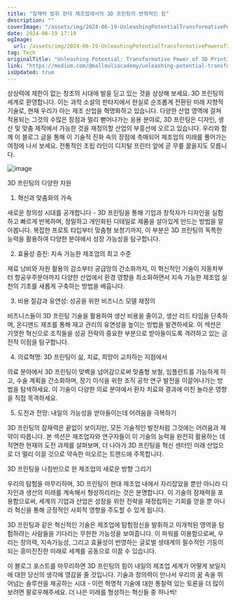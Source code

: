 ```yaml
---
title: "잠재력 발휘 현대 제조업에서의 3D 프린팅의 변혁적인 힘"
description: ""
coverImage: "/assets/img/2024-06-19-UnleashingPotentialTransformativePowerof3DPrintinginModernManufacturing_0.png"
date: 2024-06-19 17:19
ogImage:
  url: /assets/img/2024-06-19-UnleashingPotentialTransformativePowerof3DPrintinginModernManufacturing_0.png
tag: Tech
originalTitle: "Unleashing Potential: Transformative Power of 3D Printing in Modern Manufacturing"
link: "https://medium.com/@mallouliacademy/unleashing-potential-transformative-power-of-3d-printing-in-modern-manufacturing-93e60c6911bc"
isUpdated: true
---
```


상상력에 제한이 없는 창조의 시대에 발을 딛고 있는 것을 상상해 보세요. 3D 프린팅의 세계로 환영합니다. 이는 과학 소설의 판타지에서 현실로 순조롭게 전환된 미래 지향적 기술로, 현재 우리가 아는 제조 산업을 혁명화하고 있습니다. 다양한 산업 영역에 걸쳐 적용되는 그것의 수많은 장점과 멀리 뻗어나가는 응용 분야로, 3D 프린팅은 디자인, 생산 및 맞춤 제작에서 가능한 것을 재정의할 산업의 부흥선에 오르고 있습니다. 우리와 함께 이 블로그 글을 통해 이 기술적 진화 속의 장점에 촉매되어 제조업의 미래를 풀어가는 여정에 나서 보세요. 전통적인 조립 라인이 디지털 프린터 앞에 곧 무릎 꿇을지도 모릅니다.

![image](/assets/img/2024-06-19-UnleashingPotentialTransformativePowerof3DPrintinginModernManufacturing_0.png)

3D 프린팅의 다양한 차원

1. 혁신과 맞춤화의 가속

<!-- cozy-coder - 수평 -->

<ins class="adsbygoogle"
     style="display:block"
     data-ad-client="ca-pub-4877378276818686"
     data-ad-slot="1107185301"
     data-ad-format="auto"
     data-full-width-responsive="true"></ins>

<script>
     (adsbygoogle = window.adsbygoogle || []).push({});
</script>

새로운 창의성 시대를 공개합니다 - 3D 프린팅을 통해 기업과 창작자가 디자인을 실험하고 빠르게 반복하며, 정밀하고 개인화된 디테일로 제품을 살아있게 만드는 방법을 알아봅니다. 복잡한 프로토 타입부터 맞춤형 보청기까지, 이 부분은 3D 프린팅의 독특한 능력을 활용하여 다양한 분야에서 성장 가능성을 탐구합니다.

2. 효율성 증진: 지속 가능한 제조업의 최고 수준

재료 낭비와 자원 활용의 감소부터 공급망의 간소화까지, 이 혁신적인 기술이 자동차부터 항공우주분야까지 다양한 산업에서 환경 영향을 최소화하면서 지속 가능한 제조업 실천의 기초를 새롭게 구축하는 방법을 배웁니다.

3. 비용 절감과 유연성: 성공을 위한 비즈니스 모델 재정의

<!-- cozy-coder - 수평 -->

<ins class="adsbygoogle"
     style="display:block"
     data-ad-client="ca-pub-4877378276818686"
     data-ad-slot="1107185301"
     data-ad-format="auto"
     data-full-width-responsive="true"></ins>

<script>
     (adsbygoogle = window.adsbygoogle || []).push({});
</script>

비즈니스들이 3D 프린팅 기술을 활용하여 생산 비용을 줄이고, 생산 리드 타임을 단축하며, 온디맨드 제조를 통해 재고 관리의 유연성을 높이는 방법을 발견하세요. 이 섹션은 기껏한 혁신으로 조직들을 성공 전략의 중요한 부분으로 받아들이도록 격려하고 있는 금전적 이점을 탐구합니다.

4. 의료혁명: 3D 프린팅이 삶, 치료, 희망이 교차하는 지점에서

의료 분야에서 3D 프린팅이 맞벽을 넘어감으로써 맞춤형 보철, 임플란트를 가능하게 하고, 수술 계획을 간소화하며, 장기 이식을 위한 조직 공학 연구 발전을 이끌어나가는 방법을 탐색하세요. 이 기술이 다양한 의료 분야에서 환자 치료와 결과에 미친 놀라운 영향을 직접 목격하세요.

5. 도전과 전망: 내일의 가능성을 받아들이는데 어려움을 극복하기

<!-- cozy-coder - 수평 -->

<ins class="adsbygoogle"
     style="display:block"
     data-ad-client="ca-pub-4877378276818686"
     data-ad-slot="1107185301"
     data-ad-format="auto"
     data-full-width-responsive="true"></ins>

<script>
     (adsbygoogle = window.adsbygoogle || []).push({});
</script>

3D 프린팅의 잠재력은 끝없이 보이지만, 모든 기술적인 발전처럼 그것에는 어려움과 제약이 따릅니다. 본 섹션은 제조업자와 연구자들이 이 기술의 능력을 완전히 활용하는 데 직면한 현재의 도전 과제를 살펴보며, 더 나아가 3D 프린팅을 혁신 센터인 미래 산업으로 더 멀리 이끌 것으로 약속한 떠오르는 트렌드에 주목합니다.

3D 프린팅을 나침반으로 한 제조업의 새로운 방향 그리기

우리의 탐험을 마무리하며, 3D 프린팅이 현대 제조업 내에서 자리잡았을 뿐만 아니라 디자인과 생산의 미래를 계속해서 형성하리라는 것은 분명합니다. 이 기술의 잠재력을 포용함으로써, 세계의 기업과 산업은 성장을 위한 전략을 재정립하는 기회를 얻을 뿐 아니라 혁신을 통해 긍정적인 사회적 영향을 주도할 수 있게 됩니다.

3D 프린팅과 같은 혁신적인 기술은 제조업에 탐험정신을 발휘하고 미개척된 영역을 탐험하려는 사람들을 기다리는 무한한 가능성을 보여줍니다. 이 파워를 이용함으로써, 우리는 창의력, 지속가능성, 그리고 효율성이 번영하는 글로벌 생태계의 필수적인 기둥이 되는 흥미진진한 미래로 세계를 공동으로 이끌 수 있습니다.

<!-- cozy-coder - 수평 -->

<ins class="adsbygoogle"
     style="display:block"
     data-ad-client="ca-pub-4877378276818686"
     data-ad-slot="1107185301"
     data-ad-format="auto"
     data-full-width-responsive="true"></ins>

<script>
     (adsbygoogle = window.adsbygoogle || []).push({});
</script>

이 블로그 포스트를 마무리하면 3D 프린팅의 힘이 내일의 제조업 세계가 어떻게 보일지에 대한 당신의 생각에 영감을 줄 것입니다. 기술과 창의력이 만나서 우리의 꿈 속을 뛰어넘는 솔루션을 제공하는 시대 - 이런 혁명적 기술에 대한 통찰력 있는 토론을 더 많이 보려면 팔로우해주세요. 더 나은 미래를 형성하는 혁신들 중 하나씩!
